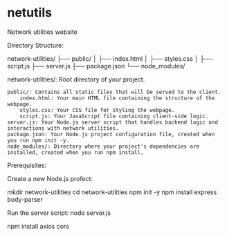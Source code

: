 # netutils
 Network utilities website


Directory Structure:

network-utilities/
├── public/
│   ├── index.html
│   ├── styles.css
│   ├── script.js
├── server.js
├── package.json
└── node_modules/

network-utilities/: Root directory of your project.

    public/: Contains all static files that will be served to the client.
        index.html: Your main HTML file containing the structure of the webpage.
        styles.css: Your CSS file for styling the webpage.
        script.js: Your JavaScript file containing client-side logic.
    server.js: Your Node.js server script that handles backend logic and interactions with network utilities.
    package.json: Your Node.js project configuration file, created when you run npm init -y.
    node_modules/: Directory where your project's dependencies are installed, created when you run npm install.
    
Prerequisites:

Create a new Node.js profect:

mkdir network-utilities
cd network-utilities
npm init -y
npm install express body-parser

Run the server script: node server.js



npm install axios cors

